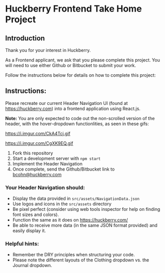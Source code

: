 # Huckberry Frontend Take Home Project

## Introduction
Thank you for your interest in Huckberry. 

As a Frontend applicant, we ask that you please complete this project.
You will need to use either Github or Bitbucket to submit your work.

Follow the instructions below for details on how to complete this project:

## Instructions: 

Please recreate our current Header Navigation UI (found at https://huckberry.com) into a frontend application using React.js. 

**Note:** You are only expected to code out the non-scrolled version of the header, with the hover-dropdown functionlities, as seen in these gifs: 

https://i.imgur.com/CkA4Tcj.gif

https://i.imgur.com/CgXK9EQ.gif

1) Fork this repository
2) Start a development server with `npm start`
3) Implement the Header Navigation
4) Once complete, send the Github/Bitbucket link to bcohn@huckberry.com


### Your Header Navigation should:
* Display the data provided in `src/assets/NavigationData.json`
* Use logos and icons in the `src/assets` directory 
* Be pixel perfect (consider using web tools inspector for help on finding font sizes and colors).
* Function the same as it does on https://huckberry.com/ 
* Be able to receive more data (in the same JSON format provided) and easily display it.

### Helpful hints:
* Remember the DRY principles when structuring your code.
* Please note the different layouts of the Clothing dropdown vs. the Journal dropdown.
